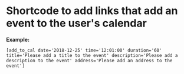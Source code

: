 # Shortcode to add links that add an event to the user's calendar

**Example:**

```
[add_to_cal date='2018-12-25' time='12:01:00' duration='60' title='Please add a title to the event' description='Please add a description to the event' address='Please add an address to the event']
```
